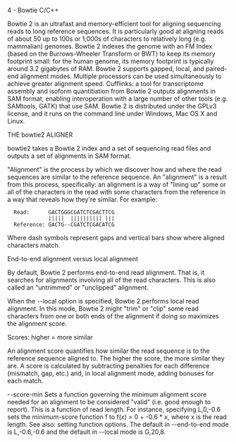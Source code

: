 4 - Bowtie
C/C++

Bowtie 2 is an ultrafast and memory-efficient tool for aligning
sequencing reads to long reference sequences. It is particularly good at
aligning reads of about 50 up to 100s or 1,000s of characters to
relatively long (e.g. mammalian) genomes. Bowtie 2 indexes the genome
with an FM Index (based on the Burrows-Wheeler Transform or BWT) to keep
its memory footprint small: for the human genome, its memory footprint
is typically around 3.2 gigabytes of RAM. Bowtie 2 supports gapped,
local, and paired-end alignment modes. Multiple processors can be used
simultaneously to achieve greater alignment speed. Cufflinks: a tool for
transcriptome assembly and isoform quantitiation from Bowtie 2 outputs
alignments in SAM format, enabling interoperation with a large number of
other tools (e.g. SAMtools, GATK) that use SAM. Bowtie 2 is distributed
under the GPLv3 license, and it runs on the command line under Windows,
Mac OS X and Linux.

THE bowtie2 ALIGNER

bowtie2 takes a Bowtie 2 index and a set of sequencing read files and
outputs a set of alignments in SAM format.

"Alignment" is the process by which we discover how and where the read
sequences are similar to the reference sequence. An "alignment" is a
result from this process, specifically: an alignment is a way of "lining
up" some or all of the characters in the read with some characters from
the reference in a way that reveals how they're similar. For example:

      Read:      GACTGGGCGATCTCGACTTCG
                 |||||  |||||||||| |||
      Reference: GACTG--CGATCTCGACATCG

Where dash symbols represent gaps and vertical bars show where aligned
characters match.

End-to-end alignment versus local alignment

By default, Bowtie 2 performs end-to-end read alignment. That is, it
searches for alignments involving all of the read characters. This is
also called an "untrimmed" or "unclipped" alignment.

When the --local option is specified, Bowtie 2 performs local read
alignment. In this mode, Bowtie 2 might "trim" or "clip" some read
characters from one or both ends of the alignment if doing so maximizes
the alignment score.

Scores: higher = more similar

An alignment score quantifies how similar the read sequence is to the
reference sequence aligned to. The higher the score, the more similar
they are. A score is calculated by subtracting penalties for each
difference (mismatch, gap, etc.) and, in local alignment mode, adding
bonuses for each match.

--score-min <func>
Sets a function governing the minimum alignment score needed for an alignment to be considered "valid" (i.e. good enough to report). This is a function of read length. For instance, specifying L,0,-0.6 sets the minimum-score function f to f(x) = 0 + -0.6 * x, where x is the read length. See also: setting function options. The default in --end-to-end mode is L,-0.6,-0.6 and the default in --local mode is G,20,8.